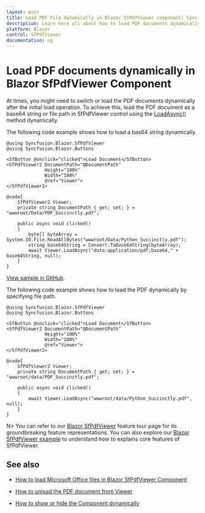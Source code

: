 ```yaml
---
layout: post
title: Load PDF File dynamically in Blazor SfPdfViewer component| Syncfusion&reg;
description: Learn here all about how to load PDF documents dynamically in Syncfusion&reg; Blazor SfPdfViewer component and more.
platform: Blazor
control: SfPdfViewer
documentation: ug
---
```


# Load PDF documents dynamically in Blazor SfPdfViewer Component

At times, you might need to switch or load the PDF documents dynamically after the initial load operation. To achieve this, load the PDF document as a base64 string or file path in SfPdfViewer control using the [LoadAsync()](https://help.syncfusion.com/cr/blazor/Syncfusion.Blazor.SfPdfViewer.PdfViewerBase.html#Syncfusion_Blazor_SfPdfViewer_PdfViewerBase_LoadAsync_System_Byte___System_String_) method dynamically.

The following code example shows how to load a bas64 string dynamically.

```cshtml
@using Syncfusion.Blazor.SfPdfViewer
@using Syncfusion.Blazor.Buttons

<SfButton @onclick="clicked">Load Document</SfButton>
<SfPdfViewer2 DocumentPath="@DocumentPath"
              Height="100%"
              Width="100%"
              @ref="Viewer">
</SfPdfViewer2>

@code{
    SfPdfViewer2 Viewer;
    private string DocumentPath { get; set; } = "wwwroot/Data/PDF_Succinctly.pdf";

    public async void clicked()
    {
        byte[] byteArray = System.IO.File.ReadAllBytes("wwwroot/Data/Python_Succinctly.pdf");
        string base64String = Convert.ToBase64String(byteArray);
        await Viewer.LoadAsync("data:application/pdf;base64," + base64String, null);
    }
}
```
[View sample in GitHub](https://github.com/SyncfusionExamples/blazor-pdf-viewer-examples/tree/master/Load%20and%20Save/LoadAsync).

The following code example shows how to load the PDF dynamically by specifying file path.

```cshtml
@using Syncfusion.Blazor.SfPdfViewer
@using Syncfusion.Blazor.Buttons

<SfButton @onclick="clicked">Load Document</SfButton>
<SfPdfViewer2 DocumentPath="@DocumentPath"
              Height="100%"
              Width="100%"
              @ref="Viewer">
</SfPdfViewer2>

@code{
    SfPdfViewer2 Viewer;
    private string DocumentPath { get; set; } = "wwwroot/data/PDF_Succinctly.pdf";

    public async void clicked()
    {
        await Viewer.LoadAsync("wwwroot/data/Python_Succinctly.pdf", null);
    }
}
```

N> You can refer to our [Blazor SfPdfViewer](https://www.syncfusion.com/blazor-components/blazor-pdf-viewer) feature tour page for its groundbreaking feature representations. You can also explore our [Blazor SfPdfViewer example](https://blazor.syncfusion.com/demos/pdf-viewer-2/default-functionalities?theme=bootstrap4) to understand how to explains core features of SfPdfViewer.

## See also

* [How to load Microsoft Office files in Blazor SfPdfViewer Component](./load-office-files)

* [How to unload the PDF document from Viewer](./unload-the-pdf-document-from-viewer)

* [How to show or hide the Component dynamically](../how-to/show-or-hide-sfpdfviewer-dynamically)